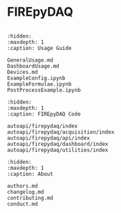# FIREpyDAQ
```{include} ../README.md
```

```{toctree}
:hidden:
:maxdepth: 1
:caption: Usage Guide

GeneralUsage.md
DashboardUsage.md
Devices.md
ExampleConfig.ipynb
ExampleFormulae.ipynb
PostProcessExample.ipynb

```

```{toctree}
:hidden:
:maxdepth: 1
:caption: FIREpyDAQ Code

autoapi/firepydaq/index
autoapi/firepydaq/acquisition/index
autoapi/firepydaq/api/index
autoapi/firepydaq/dashboard/index
autoapi/firepydaq/utilities/index
```

```{toctree}
:hidden:
:maxdepth: 1
:caption: About

authors.md
changelog.md
contributing.md
conduct.md
```